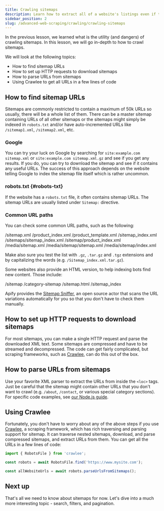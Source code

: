 ```yaml
---
title: Crawling sitemaps
description: Learn how to extract all of a website's listings even if they limit the number of results pages. See code examples for setting up your scraper.
sidebar_position: 2
slug: /advanced-web-scraping/crawling/crawling-sitemaps
---
```


In the previous lesson, we learned what is the utility (and dangers) of crawling sitemaps. In this lesson, we will go in-depth to how to crawl sitemaps.

We will look at the following topics:

- How to find sitemap URLs
- How to set up HTTP requests to download sitemaps
- How to parse URLs from sitemaps
- Using Crawlee to get all URLs in a few lines of code

## How to find sitemap URLs

Sitemaps are commonly restricted to contain a maximum of 50k URLs so usually, there will be a whole list of them. There can be a master sitemap containing URLs of all other sitemaps or the sitemaps might simply be indexed in `robots.txt` and/or have auto-incremented URLs like `/sitemap1.xml`, `/sitemap2.xml`, etc.

### Google

You can try your luck on Google by searching for `site:example.com sitemap.xml` or `site:example.com sitemap.xml.gz` and see if you get any results. If you do, you can try to download the sitemap and see if it contains any useful URLs. The success of this approach depends on the website telling Google to index the sitemap file itself which is rather uncommon.

### robots.txt {#robots-txt}

If the website has a `robots.txt` file, it often contains sitemap URLs. The sitemap URLs are usually listed under `Sitemap:` directive.

### Common URL paths

You can check some common URL paths, such as the following:

/sitemap.xml
/product_index.xml
/product_template.xml
/sitemap_index.xml
/sitemaps/sitemap_index.xml
/sitemap/product_index.xml
/media/sitemap.xml
/media/sitemap/sitemap.xml
/media/sitemap/index.xml

Make also sure you test the list with `.gz`, `.tar.gz` and `.tgz` extensions and by capitalizing the words (e.g. `/Sitemap_index.xml.tar.gz`).

Some websites also provide an HTML version, to help indexing bots find new content. Those include:

/sitemap
/category-sitemap
/sitemap.html
/sitemap_index

Apify provides the [Sitemap Sniffer](https://apify.com/vaclavrut/sitemap-sniffer), an open source actor that scans the URL variations automatically for you so that you don't have to check them manually.

## How to set up HTTP requests to download sitemaps

For most sitemaps, you can make a single HTTP request and parse the downloaded XML text. Some sitemaps are compressed and have to be streamed and decompressed. The code can get fairly complicated, but scraping frameworks, such as [Crawlee](#using-crawlee), can do this out of the box.

## How to parse URLs from sitemaps

Use your favorite XML parser to extract the URLs from inside the `<loc>` tags. Just be careful that the sitemap might contain other URLs that you don't want to crawl (e.g. `/about`, `/contact`, or various special category sections). For specific code examples, see [our Node.js guide](/academy/node-js/scraping-from-sitemaps).

## Using Crawlee

Fortunately, you don't have to worry about any of the above steps if you use [Crawlee](https://crawlee.dev), a scraping framework, which has rich traversing and parsing support for sitemap. It can traverse nested sitemaps, download, and parse compressed sitemaps, and extract URLs from them. You can get all the URLs in a few lines of code:

```js
import { RobotsFile } from 'crawlee';

const robots = await RobotsFile.find('https://www.mysite.com');

const allWebsiteUrls = await robots.parseUrlsFromSitemaps();
```

## Next up

That's all we need to know about sitemaps for now. Let's dive into a much more interesting topic - search, filters, and pagination.
